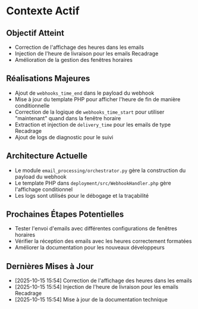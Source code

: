 # Contexte Actif

## Objectif Atteint
- Correction de l'affichage des heures dans les emails
- Injection de l'heure de livraison pour les emails Recadrage
- Amélioration de la gestion des fenêtres horaires

## Réalisations Majeures
- Ajout de `webhooks_time_end` dans le payload du webhook
- Mise à jour du template PHP pour afficher l'heure de fin de manière conditionnelle
- Correction de la logique de `webhooks_time_start` pour utiliser "maintenant" quand dans la fenêtre horaire
- Extraction et injection de `delivery_time` pour les emails de type Recadrage
- Ajout de logs de diagnostic pour le suivi

## Architecture Actuelle
- Le module `email_processing/orchestrator.py` gère la construction du payload du webhook
- Le template PHP dans `deployment/src/WebhookHandler.php` gère l'affichage conditionnel
- Les logs sont utilisés pour le débogage et la traçabilité

## Prochaines Étapes Potentielles
- Tester l'envoi d'emails avec différentes configurations de fenêtres horaires
- Vérifier la réception des emails avec les heures correctement formatées
- Améliorer la documentation pour les nouveaux développeurs

## Dernières Mises à Jour
- [2025-10-15 15:54] Correction de l'affichage des heures dans les emails
- [2025-10-15 15:54] Injection de l'heure de livraison pour les emails Recadrage
- [2025-10-15 15:54] Mise à jour de la documentation technique
